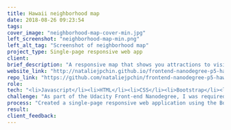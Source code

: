 ```yaml
---
title: Hawaii neighborhood map
date: 2018-08-26 09:23:54
tags:
cover_image: "neighborhood-map-cover-min.jpg"
left_screenshot: "neighborhood-map-min.png"
left_alt_tag: "Screenshot of neighborhood map"
project_type: Single-page responsive web app
client:
brief_description: "A responsive map that shows you attractions to visit around Honolulu, Hawaii. On the sidebar, there is a list of the locations that can be clicked on and also filtered to show certain attractions."
website_link: "http://nataliejpchin.github.io/frontend-nanodegree-p5-hawaii-neighborhood-map"
repo_link: "https://github.com/nataliejpchin/frontend-nanodegree-p5-hawaii-neighborhood-map"
role:
tech: "<li>Javascript</li><li>HTML</li><li>CSS</li><li>Bootstrap</li><li>KnockoutJS</li><li>Google Maps API</li><li>Wikipedia API</li><li>JSON</li><li>AJAX</li>"
challenge: "As part of the Udacity Front-end Nanodegree, I was required to build a neighbourhood map single-page application using KnockoutJS MVC framework and information sourced from various APIs such as the Google Maps and Wikipedia APIs."
process: "Created a single-page responsive web application using the Bootstrap and Knockout MVC Framework. API calls are made to Google Maps and Wikipedia APIs. When the data is successfully returned, the map is created on the canvas with the location pins and the JSONP from Wikipedia is parsed and the info displayed to the user. Users can then search all included landmarks and, when selected, additional information about a landmark is displayed."
result: 
client_feedback:
---
```

